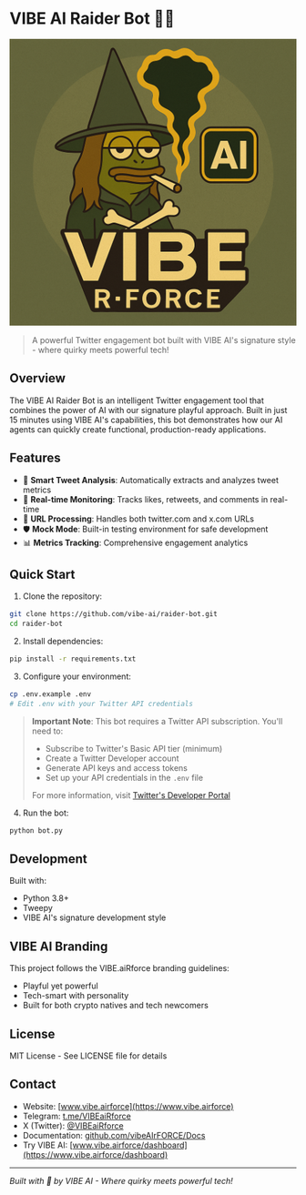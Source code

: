 # VIBE AI Raider Bot 🦒✨

![VIBE AI Rforce](https://github.com/vibeAIrFORCE/Assets/blob/main/VIBEaiRaiderBot.png)

> A powerful Twitter engagement bot built with VIBE AI's signature style - where quirky meets powerful tech!

## Overview

The VIBE AI Raider Bot is an intelligent Twitter engagement tool that combines the power of AI with our signature playful approach. Built in just 15 minutes using VIBE AI's capabilities, this bot demonstrates how our AI agents can quickly create functional, production-ready applications.

## Features

- 🤖 **Smart Tweet Analysis**: Automatically extracts and analyzes tweet metrics
- 🔄 **Real-time Monitoring**: Tracks likes, retweets, and comments in real-time
- 🎯 **URL Processing**: Handles both twitter.com and x.com URLs
- 🛡️ **Mock Mode**: Built-in testing environment for safe development
- 📊 **Metrics Tracking**: Comprehensive engagement analytics

## Quick Start

1. Clone the repository:
```bash
git clone https://github.com/vibe-ai/raider-bot.git
cd raider-bot
```

2. Install dependencies:
```bash
pip install -r requirements.txt
```

3. Configure your environment:
```bash
cp .env.example .env
# Edit .env with your Twitter API credentials
```

> **Important Note**: This bot requires a Twitter API subscription. You'll need to:
> - Subscribe to Twitter's Basic API tier (minimum)
> - Create a Twitter Developer account
> - Generate API keys and access tokens
> - Set up your API credentials in the `.env` file
>
> For more information, visit [Twitter's Developer Portal](https://developer.twitter.com/en/portal/dashboard)

4. Run the bot:
```bash
python bot.py
```

## Development

Built with:
- Python 3.8+
- Tweepy
- VIBE AI's signature development style

## VIBE AI Branding

This project follows the VIBE.aiRforce branding guidelines:
- Playful yet powerful
- Tech-smart with personality
- Built for both crypto natives and tech newcomers

## License

MIT License - See LICENSE file for details

## Contact

- Website: [www.vibe.airforce](https://www.vibe.airforce)
- Telegram: [t.me/VIBEaiRforce](https://t.me/VIBEaiRforce)
- X (Twitter): [@VIBEaiRforce](https://x.com/VIBEaiRforce)
- Documentation: [github.com/vibeAIrFORCE/Docs](https://github.com/vibeAIrFORCE/Docs)
- Try VIBE AI: [www.vibe.airforce/dashboard](https://www.vibe.airforce/dashboard)

---

*Built with 💖 by VIBE AI - Where quirky meets powerful tech!* 

